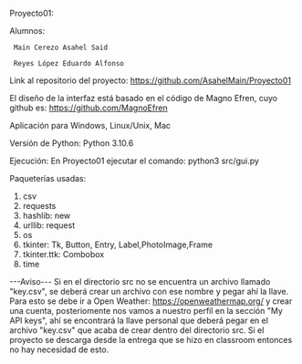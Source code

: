 Proyecto01:

Alumnos:

     Main Cerezo Asahel Said

     Reyes López Eduardo Alfonso

Link al repositorio del proyecto: https://github.com/AsahelMain/Proyecto01

El diseño de la interfaz está basado en el código de Magno Efren, cuyo github es: https://github.com/MagnoEfren

Aplicación para Windows, Linux/Unix, Mac

Versión de Python: Python 3.10.6

Ejecución:
En Proyecto01 ejecutar el comando: python3 src/gui.py

Paqueterías usadas: 
1. csv
2. requests
3. hashlib: new
4. urllib: request
5. os
6. tkinter: Tk, Button, Entry, Label,PhotoImage,Frame
7. tkinter.ttk: Combobox
8. time




---Aviso---
Si en el directorio src no se encuentra un archivo llamado "key.csv", se deberá crear un archivo con ese nombre y pegar ahí la llave. Para esto se debe ir a Open Weather: https://openweathermap.org/ y crear una cuenta, posteriomente nos vamos a nuestro perfil en la sección "My API keys", ahí se encontrará la llave personal que deberá pegar en el archivo "key.csv" que acaba de 
crear dentro del directorio src.
Si el proyecto se descarga desde la entrega que se hizo en classroom entonces no hay necesidad de esto.